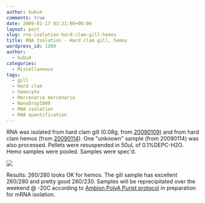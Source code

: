 ```yaml
---
author: kubu4
comments: true
date: 2009-01-17 03:21:00+00:00
layout: post
slug: rna-isolation-hard-clam-gill-hemos
title: RNA Isolation - Hard clam gill, hemos
wordpress_id: 1209
author:
  - kubu4
categories:
  - Miscellaneous
tags:
  - gill
  - Hard clam
  - hemocyte
  - Mercenaria mercenaria
  - NanoDrop1000
  - RNA isolation
  - RNA quantification
---
```


RNA was isolated from hard clam gill (0.08g; from [20090109](/Sam%27s+Notebook#sjw20090109)) and from hard clam hemos (from [20090114](/Sam%27s+Notebook#sjw20090114)). One "unknown" sample (from 20090114) was also processed. Pellets were resuspended in 50uL of 0.1%DEPC-H2O. Hemo samples were pooled. Samples were spec'd.

![](https://eagle.fish.washington.edu/Arabidopsis/RNA%20Spec%20Readings/20090116%20RNA%20SJW.PNG)

Results: 260/280 looks OK for hemos. The gill sample has excellent 260/280 and pretty good 260/230. Samples will be reprecipitated over the weekend @ -20C according to [Ambion PolyA Purist protocol](https://aquacul4.fish.washington.edu/Protocols:Information%20Sheets/Commercial%20Protocols:Manuals/Ambion%20-%20MicroPoly%28A%29Purist%20Kit.pdf) in preparation for mRNA isolation.
